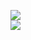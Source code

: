 [![](https://img.shields.io/badge/Made%20With-Github%20Spray-lightgrey.svg?style=for-the-badge&logo=github)](https://github.com/Annihil/github-spray#20975)  
[![](https://i.imgur.com/2DrTn0Z.gif)](https://github.com/Annihil/github-spray)